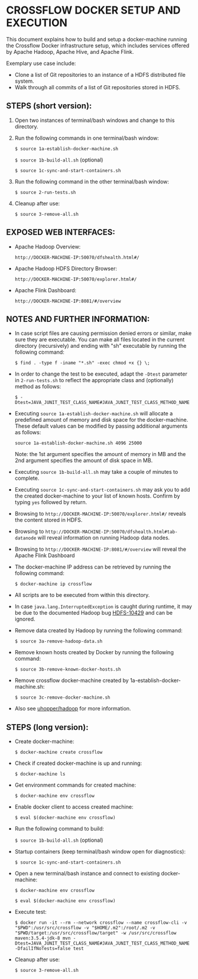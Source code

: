 
CROSSFLOW DOCKER SETUP AND EXECUTION
=============================================================================

This document explains how to build and setup a docker-machine running the
Crossflow Docker infrastructure setup, which includes services offered by
Apache Hadoop, Apache Hive, and Apache Flink.

Exemplary use case include:
- Clone a list of Git repositories to an instance of a HDFS distributed file system.
- Walk through all commits of a list of Git repositories stored in HDFS.


STEPS (short version):
----------------------

1) Open two instances of terminal/bash windows and change to this directory.

2) Run the following commands in one terminal/bash window:

   `$ source 1a-establish-docker-machine.sh`

   `$ source 1b-build-all.sh` (optional)

   `$ source 1c-sync-and-start-containers.sh`

3) Run the following command in the other terminal/bash window:

   `$ source 2-run-tests.sh`

4) Cleanup after use:

   `$ source 3-remove-all.sh`


EXPOSED WEB INTERFACES:
-----------------------

- Apache Hadoop Overview:

   `http://DOCKER-MACHINE-IP:50070/dfshealth.html#/`

- Apache Hadoop HDFS Directory Browser:

   `http://DOCKER-MACHINE-IP:50070/explorer.html#/`

- Apache Flink Dashboard:

   `http://DOCKER-MACHINE-IP:8081/#/overview`


NOTES AND FURTHER INFORMATION:
------------------------------

- In case script files are causing permission denied errors or similar,
  make sure they are executable. You can make all files located in the
  current directory (recursively) and ending with "sh" executable by
  running the following command:

  `$ find . -type f -iname "*.sh" -exec chmod +x {} \;`

- In order to change the test to be executed, adapt the `-Dtest` parameter in
  `2-run-tests.sh` to reflect the appropriate class and (optionally) method
  as follows:

  `$ -Dtest=JAVA_JUNIT_TEST_CLASS_NAME#JAVA_JUNIT_TEST_CLASS_METHOD_NAME`

- Executing `source 1a-establish-docker-machine.sh` will allocate a predefined
  amount of memory and disk space for the docker-machine. These default values
  can be modified by passing additional arguments as follows:

  `source 1a-establish-docker-machine.sh 4096 25000`

  Note: the 1st argument specifies the amount of memory in MB and
  the 2nd argument specifies the amount of disk space in MB.

- Executing `source 1b-build-all.sh` may take a couple of minutes to complete.

- Executing `source 1c-sync-and-start-containers.sh` may ask you to add the created
  docker-machine to your list of known hosts. Confirm by typing `yes` followed
  by return.

- Browsing to `http://DOCKER-MACHINE-IP:50070/explorer.html#/` reveals the
  content stored in HDFS.

- Browsing to `http://DOCKER-MACHINE-IP:50070/dfshealth.html#tab-datanode` will
  reveal information on running Hadoop data nodes.

- Browsing to `http://DOCKER-MACHINE-IP:8081/#/overview` will reveal the Apache
  Flink Dashboard

- The docker-machine IP address can be retrieved by running the following command:

  `$ docker-machine ip crossflow`

- All scripts are to be executed from within this directory.

- In case `java.lang.InterruptedException` is caught during runtime, it may be
  due to the documented Hadoop bug [HDFS-10429](https://issues.apache.org/jira/browse/HDFS-10429)
  and can be ignored.

- Remove data created by Hadoop by running the following command:

  `$ source 3a-remove-hadoop-data.sh`

- Remove known hosts created by Docker by running the following command:

  `$ source 3b-remove-known-docker-hosts.sh`

- Remove crossflow docker-machine created by 1a-establish-docker-machine.sh:

  `$ source 3c-remove-docker-machine.sh`

- Also see [uhopper/hadoop](https://hub.docker.com/r/uhopper/hadoop/) for more information.


STEPS (long version):
---------------------

- Create docker-machine:

  `$ docker-machine create crossflow`

- Check if created docker-machine is up and running:

  `$ docker-machine ls`

- Get environment commands for created machine:

  `$ docker-machine env crossflow`

- Enable docker client to access created machine:

  `$ eval $(docker-machine env crossflow)`

- Run the following command to build:

  `$ source 1b-build-all.sh` (optional)

- Startup containers (keep terminal/bash window open for diagnostics):

  `$ source 1c-sync-and-start-containers.sh`

- Open a new terminal/bash instance and connect to existing docker-machine:

  `$ docker-machine env crossflow`

  `$ eval $(docker-machine env crossflow)`

- Execute test:

  `$ docker run -it --rm --network crossflow --name crossflow-cli -v "$PWD":/usr/src/crossflow -v "$HOME/.m2":/root/.m2 -v "$PWD/target:/usr/src/crossflow/target" -w /usr/src/crossflow maven:3.5.4-jdk-8 mvn -Dtest=JAVA_JUNIT_TEST_CLASS_NAME#JAVA_JUNIT_TEST_CLASS_METHOD_NAME -DfailIfNoTests=false test`

- Cleanup after use:

  `$ source 3-remove-all.sh`
